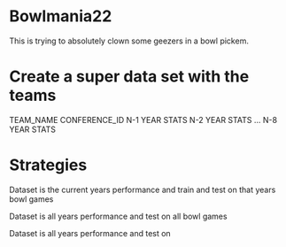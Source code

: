 # Bowlmania22
This is trying to absolutely clown some geezers in a bowl pickem. 

# Create a super data set with the teams

TEAM_NAME CONFERENCE_ID  N-1 YEAR STATS N-2 YEAR STATS ... N-8 YEAR STATS 

# Strategies
Dataset is the current years performance and train and test on that years bowl games

Dataset is all years performance and test on all bowl games

Dataset is all years performance and test on 